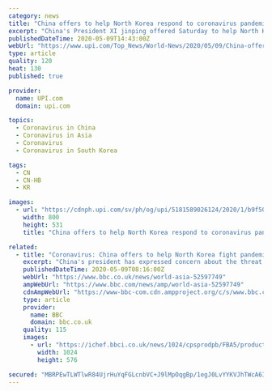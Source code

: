 ```yaml
---
category: news
title: "China offers to help North Korea respond to coronavirus pandemic"
excerpt: "China's President XI jinping offered Saturday to help North Korean leader Kim Jong Un respond to the coronavirus pandemic."
publishedDateTime: 2020-05-09T14:43:00Z
webUrl: "https://www.upi.com/Top_News/World-News/2020/05/09/China-offers-to-help-North-Korea-respond-to-coronavirus-pandemic/5181589026124/"
type: article
quality: 120
heat: 130
published: true

provider:
  name: UPI.com
  domain: upi.com

topics:
  - Coronavirus in China
  - Coronavirus in Asia
  - Coronavirus
  - Coronavirus in South Korea

tags:
  - CN
  - CN-HB
  - KR

images:
  - url: "https://cdnph.upi.com/sv/ph/og/upi/5181589026124/2020/1/b9f50c15f39aa03604724dc6e9fe9534/v1.5/China-offers-to-help-North-Korea-respond-to-coronavirus-pandemic.jpg"
    width: 800
    height: 531
    title: "China offers to help North Korea respond to coronavirus pandemic"

related:
  - title: "Coronavirus: China offers to help North Korea fight pandemic"
    excerpt: "China's president has expressed concern about the threat of the coronavirus to North Korea and offered help. Xi Jinping was responding to a message that he received from the North Korean leader, Kim Jong-un."
    publishedDateTime: 2020-05-09T08:16:00Z
    webUrl: "https://www.bbc.co.uk/news/world-asia-52597749"
    ampWebUrl: "https://www.bbc.com/news/amp/world-asia-52597749"
    cdnAmpWebUrl: "https://www-bbc-com.cdn.ampproject.org/c/s/www.bbc.com/news/amp/world-asia-52597749"
    type: article
    provider:
      name: BBC
      domain: bbc.co.uk
    quality: 115
    images:
      - url: "https://ichef.bbci.co.uk/news/1024/cpsprodpb/FBA5/production/_112212446_mediaitem112212445.jpg"
        width: 1024
        height: 576

secured: "MBRPEwTLWTlwR84UjrHuYqFGLcnbVC+J9lMpOqgBp/1egJ0LvYYKVJhTWcA6InSN972FPAheU4OkHYGnB+hPWq0Fdwkwg1rcKFSYvDDpmCZ0EAzdv3y75Naq5Rcm6s2rl1G8H3sb0UaHfkFs4nLf2r8hy+agoDcUP6G/sViyhUmg2n1OhQltXK1drdXEZw7ErmkYUItBQNepZZqBQQdOydUJBxH5ZydMKSpK0HX755vm7RfuXNmZeBJyS/VcjBwx11qktuGme9gFaEr4JYbFiqy4EaQmzgNyPd2nOkktU6KIFt74XucvL67woQfgBJbwk/JFf0PmmrvVYSmY6in7tnDgdByIL3uN6SKcaUaACQI6TiNoxh6eXylu0oEboaUEKNPpYqhiPemU8XXpypLAbH0wypeI0axUM/LiNuyrJ4zdWwemyZDD8/oId26WYS5x+G8BZxMCVjeUWwVEKVmE0N6yCn4YQGgSKlBNR2I0V/o=;Eewr/AdJh489tajdE26xlA=="
---
```


